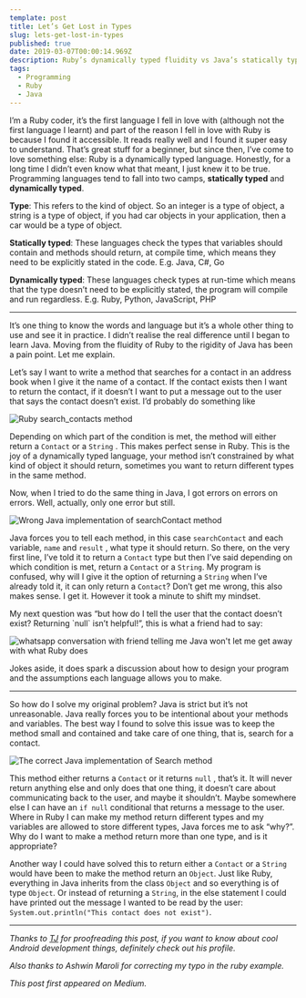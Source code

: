 ```yaml
---
template: post
title: Let’s Get Lost in Types
slug: lets-get-lost-in-types
published: true
date: 2019-03-07T00:00:14.969Z
description: Ruby’s dynamically typed fluidity vs Java’s statically typed rigidity.
tags:
  - Programming
  - Ruby
  - Java
---
```

I’m a Ruby coder, it’s the first language I fell in love with (although not the first language I learnt) and part of the reason I fell in love with Ruby is because I found it accessible. It reads really well and I found it super easy to understand. That’s great stuff for a beginner, but since then, I’ve come to love something else: Ruby is a dynamically typed language. Honestly, for a long time I didn’t even know what that meant, I just knew it to be true. Programming languages tend to fall into two camps, **statically typed** and **dynamically typed**.

**Type**: This refers to the kind of object. So an integer is a type of object, a string is a type of object, if you had car objects in your application, then a car would be a type of object.

**Statically typed**: These languages check the types that variables should contain and methods should return, at compile time, which means they need to be explicitly stated in the code. E.g. Java, C#, Go

**Dynamically typed**: These languages check types at run-time which means that the type doesn’t need to be explicitly stated, the program will compile and run regardless. E.g. Ruby, Python, JavaScript, PHP

- - -

It’s one thing to know the words and language but it’s a whole other thing to use and see it in practice. I didn’t realise the real difference until I began to learn Java. Moving from the fluidity of Ruby to the rigidity of Java has been a pain point. Let me explain.

Let’s say I want to write a method that searches for a contact in an address book when I give it the name of a contact. If the contact exists then I want to return the contact, if it doesn’t I want to put a message out to the user that says the contact doesn’t exist. I’d probably do something like

![Ruby search_contacts method](/media/types_ruby_search.png " Ruby search_contacts method. I’ve explicitly returned `result` but this is unnecessary in Ruby, Ruby methods return the last thing in the method.")

Depending on which part of the condition is met, the method will either return a `Contact` or a `String` . This makes perfect sense in Ruby. This is the joy of a dynamically typed language, your method isn’t constrained by what kind of object it should return, sometimes you want to return different types in the same method.

Now, when I tried to do the same thing in Java, I got errors on errors on errors. Well, actually, only one error but still.

![Wrong Java implementation of searchContact method](/media/types_wrong_java.png "Wrong Java implementation of searchContact method")

Java forces you to tell each method, in this case `searchContact` and each variable, `name` and `result` , what type it should return. So there, on the very first line, I’ve told it to return a `Contact` type but then I’ve said depending on which condition is met, return a `Contact` or a `String`. My program is confused, why will I give it the option of returning a `String` when I’ve already told it, it can only return a `Contact`? Don’t get me wrong, this also makes sense. I get it. However it took a minute to shift my mindset.

My next question was “but how do I tell the user that the contact doesn’t exist? Returning \`null\` isn’t helpful!”, this is what a friend had to say:

![whatsapp conversation with friend telling me Java won't let me get away with what Ruby does](/media/types_whatsapp.png "whatsapp conversation")

Jokes aside, it does spark a discussion about how to design your program and the assumptions each language allows you to make.

- - -

So how do I solve my original problem? Java is strict but it’s not unreasonable. Java really forces you to be intentional about your methods and variables. The best way I found to solve this issue was to keep the method small and contained and take care of one thing, that is, search for a contact.

![The correct Java implementation of Search method](/media/types_right_java.png "The correct Java implementation of search")

This method either returns a `Contact` or it returns `null` , that’s it. It will never return anything else and only does that one thing, it doesn’t care about communicating back to the user, and maybe it shouldn’t. Maybe somewhere else I can have an `if null` conditional that returns a message to the user. Where in Ruby I can make my method return different types and my variables are allowed to store different types, Java forces me to ask “why?”. Why do I want to make a method return more than one type, and is it appropriate?

Another way I could have solved this to return either a `Contact` or a `String` would have been to make the method return an `Object`. Just like Ruby, everything in Java inherits from the class `Object` and so everything is of type `Object`. Or instead of returning a `String`, in the else statement I could have printed out the message I wanted to be read by the user: `System.out.println("This contact does not exist")`.

- - -

_Thanks to [TJ](https://medium.com/@Tunji_D) for proofreading this post, if you want to know about cool Android development things, definitely check out his profile._

_Also thanks to Ashwin Maroli for correcting my typo in the ruby example._

_This post first appeared on Medium._
